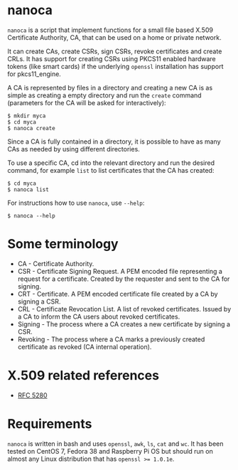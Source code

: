 nanoca
====
`nanoca` is a script that implement functions for a small file based X.509
Certificate Authority, CA, that can be used on a home or private network.

It can create CAs, create CSRs, sign CSRs, revoke certificates and create
CRLs. It has support for creating CSRs using PKCS11 enabled hardware tokens
(like smart cards) if the underlying `openssl` installation has support for
pkcs11_engine.

A CA is represented by files in a directory and creating a new CA is as simple
as creating a empty directory and run the `create` command (parameters for
the CA will be asked for interactively):

    $ mkdir myca
    $ cd myca
    $ nanoca create

Since a CA is fully contained in a directory, it is possible to have as many
CAs as needed by using different directories.

To use a specific CA, cd into the relevant directory and run the desired
command, for example `list` to list certificates that the CA has created:

    $ cd myca
    $ nanoca list

For instructions how to use `nanoca`, use `--help`:

    $ nanoca --help


Some terminology
====
* CA - Certificate Authority.
* CSR - Certificate Signing Request. A PEM encoded file representing a request
for a certificate. Created by the requester and sent to the CA for signing.
* CRT - Certificate. A PEM encoded certificate file created by a CA by signing a CSR.
* CRL - Certificate Revocation List. A list of revoked certificates. Issued by
a CA to inform the CA users about revoked certificates.
* Signing - The process where a CA creates a new certificate by signing a CSR.
* Revoking - The process where a CA marks a previously created certificate as
revoked (CA internal operation).


X.509 related references
====
* [RFC 5280](https://tools.ietf.org/html/rfc5280)


Requirements
====
`nanoca` is written in bash and uses `openssl`, `awk`, `ls`, `cat` and `wc`.
It has been tested on CentOS 7, Fedora 38 and Raspberry Pi OS but should run on
almost any Linux distribution that has `openssl >= 1.0.1e`.
